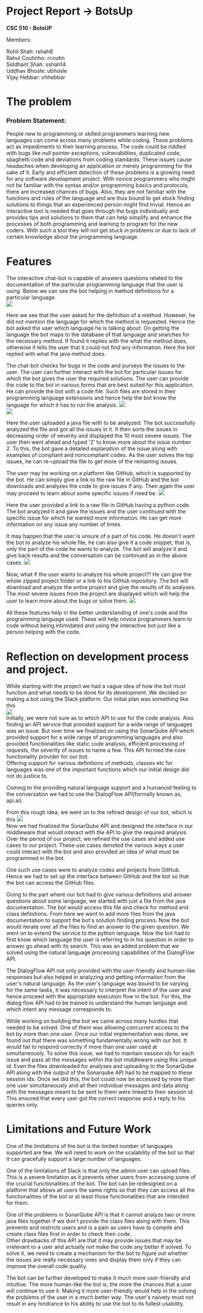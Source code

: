 # Project Report -> BotsUp  
**CSC 510 - BotsUP**

Members:  

Rohil Shah: rshah8  
Rahul Coutinho: rcoutin  
Siddhant Shah: sshah14  
Uddhav Bhosle: ubhosle  
Vijay Hebbar: vhhebbar  
  
# The problem   
### Problem Statement:  
People new to programming or skilled programmers learning new languages can come across many problems while coding. These problems act as impediments to their learning process. The code could be riddled with bugs like null pointer exceptions, vulnerabilities, duplicated code, spaghetti code and deviations from coding standards. These issues cause headaches when developing an application or merely programming for the sake of it. Early and efficient detection of these problems is a growing need for any software development project. With novice programmers who might not be familiar with the syntax and/or programming basics and protocols, there are increased chances of bugs. Also, they are not familiar with the functions and rules of the language and are thus bound to get stuck finding solutions to things that an experienced person might find trivial.
Hence an interactive tool is needed that goes through the bugs individually and provides tips and solutions to them that can help simplify and enhance the processes of both programming and learning to program for the new coders. With such a tool they will not get stuck in problems or due to lack of certain knowledge about the programming language.    

# Features   
The interactive chat-bot is capable of answers questions related to the documentation of the particular programming language that the user is using. Below we can see the bot helping in method definitions for a particular language.  
![](documentation.png)  
    
Here we see that the user asked for the definition of a method. However, he did not mention the language for which the method is requested. Hence the bot asked the user which language he is talking about. On getting the language the bot maps to the database of that language and searches for the necessary method. If found it replies with the what the method does, otherwise it tells the user that it could not find any information. Here the bot replied with what the java method does.    

The chat-bot checks for bugs in the code and purveys the issues to the user. The user can further interact with the bot for particular issues for which the bot gives the user the required solutions. The user can provide the code to the bot in various forms that are best suited for this application.   
He can provide the bot with a code file. Such files are stored in their programming language extensions and hence help the bot know the language for which it has to run the analysis.
![](upload1.png)   
![](upload2.png)  
  
Here the user uploaded a java file with to be analyzed. The bot successfully analyzed the file and got all the issues in it. It then sorts the issues in decreasing order of severity and displayed the 10 most severe issues. The user then went ahead and typed '2' to know more about the issue number 2. To this, the bot gave a detailed explanation of the issue along with examples of compliant and noncompliant codes. As the user solves the top issues, he can re-upload the file to get more of the remaining issues.   
 
The user may be working on a platform like GitHub, which is supported by the bot. He can simply give a link to the raw file in GitHub and the bot downloads and analyzes the code to give issues if any. Then again the user may proceed to learn about some specific issues if need be.
![](github.png)    
   
Here the user provided a link to a raw file in GitHub having a python code. The bot analyzed it and gave the issues and the user continued with the specific issue for which he wanted more information. He can get more information on any issue any number of times.   
   
It may happen that the user is unsure of a part of his code. He doesn't want the bot to analyze his whole file, he can also give it a code snippet, that is, only the part of the code he wants to analyze. The bot will analyze it and give back results and the conversation can be continued as in the above cases.
![](snippet.png)     

Now, what if the user wants to analyze his whole project?! He can give the whole zipped project folder or a link to his GitHub repository. The bot will download and analyze the entire project and give the results of its analyses. The most severe issues from the project are displayed which will help the user to learn more about the bugs or solve them.
![](repo.png)    
  
All these features help in the better understanding of one's code and the programming language used. These will help novice programmers learn to code without being intimidated and using the interactive bot just like a person helping with the code.
   
# Reflection on development process and project.   
While starting with the project we had a vague idea of how the bot must function and what needs to be done for its development. We decided on making a bot using the Slack platform. Our initial plan was something like this   
![](initialArch.png)    
Initially, we were not sure as to which API to use for the code analysis. Also finding an API service that provided support for a wide range of languages was an issue. But over time we finalized on using the SonarQube API which provided support for a wide range of programming languages and also provided functionalities like static code analysis, efficient processing of requests,  the severity of issues to name a few. This API formed the core functionality provider for our bot.   
Offering support for various definitions of methods, classes etc for languages was one of the important functions which our initial design did not do justice to.   
    
Coming to the providing natural language support and a humanoid feeling to the conversation we had to use the DialogFlow API(formally known as, api.ai).

From this rough idea, we went on to the refined design of our bot, which is this
![](finalArch.jpg)     
Now we had finalized the SonarQube API and designed the interface in our middleware that would interact with the API to give the required analysis. Over the period of our project, we refined the use cases and added use cases to our project. These use cases denoted the various ways a user could interact with the bot and also provided an idea of what must be programmed in the bot.    
   
One such use cases were to analyze codes and projects from GitHub. Hence we had to set up the interface between GitHub and the bot so that the bot can access the GitHub files.   
       
Going to the part where our bot had to give various definitions and answer questions about some language, we started with just a file from the java documentation. The bot would access this file and check for method and class definitions. From here we went to add more files from the java documentation to support the bot's solution finding process. Now the bot would iterate over all the files to find an answer to the given question. We went on to extend the service to the python language. Now the bot had to first know which language the user is referring to in his question in order to answer go ahead with its search. This was an added problem that we solved using the natural language processing capabilities of the DialogFlow API.     
   
The DialogFlow API not only provided with the user-friendly and human-like responses but also helped in analyzing and getting information from the user's natural language. As the user's language was bound to be varying for the same tasks, it was necessary to interpret the intent of the user and hence proceed with the appropriate execution flow in the bot. For this, the dialog flow API had to be trained to understand the human language and which intent any message corresponds to.   
   
While working on building the bot we came across many hurdles that needed to be solved. One of them was allowing concurrent access to the bot by more than one user. Once our initial implementation was done, we found out that there was something fundamentally wrong with our bot. It would fail to respond correctly if more than one user used at simultaneously. To solve this issue, we had to maintain session ids for each issue and pass all the messages within the bot middleware using this unique id. Even the files downloaded for analyses and uploading to the SonarQube API along with the output of the Sonarqube API had to be mapped to these session ids. Once we did this, the bot could now be accessed by more than one user simultaneously and all their individual messages and data along with the messages meant to be sent to them were linked to their session id. This ensured that every user got the correct response and a reply to his queries only.      
        
# Limitations and Future Work
One of the limitations of the bot is the limited number of languages supported are few. We will need to work on the scalability of the bot so that it can gracefully support a large number of languages.   
   
One of the limitations of Slack is that only the admin user can upload files. This is a severe limitation as it prevents other users from accessing some of the crucial functionalities of the bot. The bot can be redesigned on a platform that allows all users the same rights so that they can access all the functionalities of the bot or at least those functionalities that are intended for them.   
    
One of the problems in SonarQube API is that it cannot analyze two or more java files together if we don't provide the class files along with them. This prevents and restricts users and is a pain as users have to compile and create class files first in order to check their code.   
Other drawbacks of this API are that it may provide issues that may be irrelevant to a user and actually not make the code any better if solved. To solve it, we need to create a mechanism for the bot to figure out whether the issues are really necessary ones and display them only if they can improve the overall code quality.   
   
The bot can be further developed to make it much more user-friendly and intuitive. The more human-like the bot is, the more the chances that a user will continue to use it. Making it more user-friendly would help in the solving the problems of the user in a much better way. The user's naivety must not result in any hindrance to his ability to use the bot to its fullest usability.
